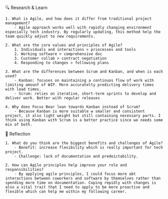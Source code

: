 🔍 Research & Learn

    1. What is Agile, and how does it differ from traditional project management?
        - Agile approach works well with rapidly changing environment especially tech industry. By regularly updating, this method help the team quickly adjust to new requirements.

    2. What are the core values and principles of Agile?
        1. Individuals and interactions > priocesses and tools
        2. Working software > comprehensive doc
        3. Customer collab > contract negotiation
        4. Responding to changes > following plans

    3. What are the differences between Scrum and Kanban, and when is each used?
        - Kanban: focuses on maintaining a continuos flow of work with limiting amounf of WIP. More accuratelty predicting delivery times with lead times.
        - Scrum: relies on iterative, short-term sprints to develop and deliver work. Better with regular releases

    4. Why does Focus Bear lean towards Kanban instead of Scrum?
        - Because Kanban is more suitable w smaller and consistent project, it also light weight but still containing necessary parts. I think using Kanban with Scrum is a better practice since we needs some mix of both.

📝 Reflection

    1. What do you think are the biggest benefits and challenges of Agile?
        - Benefit: increase flexibility which is really important for tech project.
        - Challenge: lack of documentation and predeictability.

    2. How can Agile principles help improve your role and responsibilities?
        - By applying agile principles, I could focus more abt interactions between coworkers and software by themselves rather than spending more time on documentation. Coping repidly with changes is also a vital trait that I need to apply to be more proactive and flexible which can help me within my following career. 